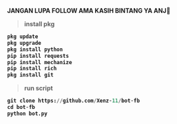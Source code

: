 <b> JANGAN LUPA FOLLOW AMA KASIH BINTANG YA ANJ🗿


> install pkg
```python
pkg update
pkg upgrade
pkg install python
pip install requests
pip install mechanize
pip install rich
pkg install git
```
> run script
```python
git clone https://github.com/Xenz-11/bot-fb
cd bot-fb
python bot.py
```
